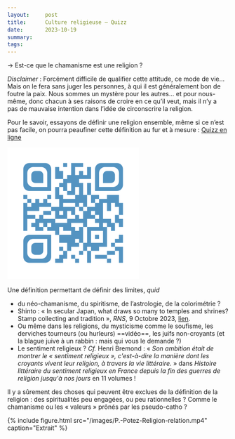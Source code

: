 ```yaml
---
layout:     post
title:      Culture religieuse — Quizz
date:       2023-10-19
summary:    
tags: 
---
```


→ Est-ce que le chamanisme est une religion ? 

*Disclaimer* : Forcément difficile de qualifier cette attitude, ce mode de vie… Mais on le fera sans juger les personnes, à qui il est généralement bon de foutre la paix. Nous sommes un mystère pour les autres… et pour nous-même, donc chacun à ses raisons de croire en ce qu’il veut, mais il n’y a pas de mauvaise intention dans l’idée de circonscrire la religion.

Pour le savoir, essayons de définir une religion ensemble, même si ce n’est pas facile, on pourra peaufiner cette définition au fur et à mesure : [Quizz en ligne](https://forms.gle/JKdnsQ1eoXmsbwRK8)

[![Qrcode pour le quizz](/images/form-JKdnsQ1eoXmsbwRK8.jpg)](https://forms.gle/JKdnsQ1eoXmsbwRK8)

Une définition permettant de définir des limites, *quid* 
- du néo-chamanisme, du spiritisme, de l’astrologie, de la colorimétrie ? 
- Shinto : « In secular Japan, what draws so many to temples and shrines? Stamp collecting and tradition », *RNS*, 9 Octobre 2023, [lien](https://religionnews.com/2023/10/09/in-secular-japan-what-draws-so-many-to-temples-and-shrines-stamp-collecting-and-tradition/).
- Ou même dans les religions, du mysticisme comme le soufisme, les derviches tourneurs (ou hurleurs) ==vidéo==, les juifs non-croyants (et la blague juive à un rabbin : mais qui vous le demande ?)
- Le sentiment religieux ? *Cf.* Henri Bremond : « *Son ambition était de montrer le « sentiment religieux », c'est-à-dire la manière dont les croyants vivent leur religion, à travers la vie littéraire.* » dans *Histoire littéraire du sentiment religieux en France depuis la fin des guerres de religion jusqu'à nos jours* en 11 volumes !

Il y a sûrement des choses qui peuvent être exclues de la définition de la religion : des spiritualités peu engagées, ou peu rationnelles ? Comme le chamanisme ou les « valeurs » prônés par les pseudo-catho ? 

{% include figure.html src="/images/P.-Potez-Religion-relation.mp4" caption="Extrait" %}

